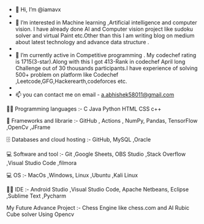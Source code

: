 - 👋 Hi, I’m @iamavx
- 
- 👀 I’m interested in Machine learning ,Artificial intelligence and computer vision. I have already done AI and Computer vision project like sudoku solver and    virtual Paint etc.Other than this I am writing blog on medium about latest technology and advance data structure .
- 
- 🌱 I’m currently active in Competitive programming . My codechef rating is 1715(3-star).Along with this I got 413-Rank in codechef April long Challenge out of 30 thousands participants.I have experience of solving 500+ problem on platform like Codechef ,Leetcode,GFG,Hackerearth,codeforces etc.
- 
- 📫 you can contact  me on email - a.abhishek58011@gmail.com




👨‍💻 Programming languages :-
C Java Python HTML CSS c++


🧰 Frameworks and librarie :-
GitHub , Actions , NumPy, Pandas, TensorFlow ,OpenCv ,JFrame


🗄️ Databases and cloud hosting :-
GitHub,  MySQL ,Oracle


💻 Software and tool :-
 Git ,Google Sheets,  OBS Studio ,Stack Overflow ,Visual Studio Code ,filmora
 

💻 OS :- 
MacOs ,Windows, Linux ,Ubuntu ,Kali Linux


👨‍💻 IDE :- 
Android Studio ,Visual Studio Code, Apache Netbeans, Eclipse  ,Sublime Text ,Pycharm


My Future Advance Project :- Chess Engine like chess.com  and AI Rubic Cube solver Using Opencv

